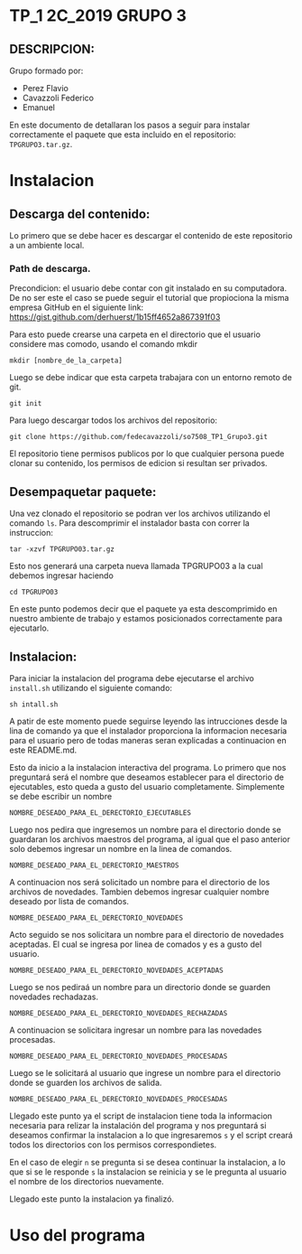 # TP_1 2C_2019 GRUPO 3

## DESCRIPCION:
 Grupo formado por:
 
 - Perez Flavio
 - Cavazzoli Federico
 - Emanuel 
 
 En este documento de detallaran los pasos a seguir para instalar correctamente el paquete que esta incluido en el repositorio: `TPGRUPO3.tar.gz`.
 
 # Instalacion

 ## Descarga del contenido:
 
  Lo primero que se debe hacer es descargar el contenido de este repositorio a un ambiente local.
  
 ### Path de descarga.

  Precondicion: el usuario debe contar con git instalado en su computadora. De no ser este el caso se puede seguir el tutorial que propiociona la misma empresa GitHub en el siguiente link: 
  https://gist.github.com/derhuerst/1b15ff4652a867391f03
 
  Para esto puede crearse una carpeta en el directorio que el usuario considere mas comodo, usando el comando mkdir
 
 `mkdir [nombre_de_la_carpeta]`
 
  Luego se debe indicar que esta carpeta trabajara con un entorno remoto de git.
  
  `git init`
  
  Para luego descargar todos los archivos del repositorio:
  
  `git clone https://github.com/fedecavazzoli/so7508_TP1_Grupo3.git`

  El repositorio tiene permisos publicos por lo que cualquier persona puede clonar su contenido, los permisos de edicion si resultan ser privados.

## Desempaquetar paquete:

  Una vez clonado el repositorio se podran ver los archivos utilizando el comando `ls`.
  Para descomprimir el instalador basta con correr la instruccion:

  `tar -xzvf TPGRUPO03.tar.gz`

  Esto nos generará una carpeta nueva llamada TPGRUPO03 a la cual debemos ingresar haciendo 

  `cd TPGRUPO03`

  En este punto podemos decir que el paquete ya esta descomprimido en nuestro ambiente de trabajo y estamos posicionados correctamente para ejecutarlo.

  ## Instalacion:

  Para iniciar la instalacion del programa debe ejecutarse el archivo `install.sh` utilizando el siguiente comando:

  `sh intall.sh`

  A patir de este momento puede seguirse leyendo las intrucciones desde la lina de comando ya que el instalador proporciona la informacion necesaria para el usuario pero de todas maneras seran explicadas a continuacion en este README.md.

  Esto da inicio a la instalacion interactiva del programa. 
  Lo primero que nos preguntará será el nombre que deseamos establecer para el directorio de ejecutables, esto queda a gusto del usuario completamente. Simplemente se debe escribir un nombre

  `NOMBRE_DESEADO_PARA_EL_DERECTORIO_EJECUTABLES`

  Luego nos pedira que ingresemos un nombre para el directorio donde se guardaran los archivos maestros del programa, al igual que el paso anterior solo debemos ingresar un nombre en la linea de comandos.

  `NOMBRE_DESEADO_PARA_EL_DERECTORIO_MAESTROS`

  A continuacion nos será solicitado un nombre para el directorio de los archivos de novedades. Tambien debemos ingresar cualquier nombre deseado por lista de comandos.

  `NOMBRE_DESEADO_PARA_EL_DERECTORIO_NOVEDADES`

  Acto seguido se nos solicitara un nombre para el directorio de novedades aceptadas. El cual se ingresa por linea de comados y es a gusto del usuario.

  `NOMBRE_DESEADO_PARA_EL_DERECTORIO_NOVEDADES_ACEPTADAS` 

  Luego se nos pediraá un nombre para un directorio donde se guarden novedades rechadazas.

  `NOMBRE_DESEADO_PARA_EL_DERECTORIO_NOVEDADES_RECHAZADAS`

  A continuacion se solicitara ingresar un nombre para las novedades procesadas.

  `NOMBRE_DESEADO_PARA_EL_DERECTORIO_NOVEDADES_PROCESADAS`

  Luego se le solicitará al usuario que ingrese un nombre para el directorio donde se guarden los archivos de salida.

  `NOMBRE_DESEADO_PARA_EL_DERECTORIO_NOVEDADES_PROCESADAS`

  Llegado este punto ya el script de instalacion tiene toda la informacion necesaria para relizar la instalación del programa y nos preguntará si deseamos confirmar la instalacion a lo que ingresaremos `s` y el script creará todos los directorios con los permisos correspondietes.

  En el caso de elegir `n` se pregunta si se desea continuar la instalacion, a lo que si se le responde `s` la instalacion se reinicia y se le pregunta al usuario el nombre de los directorios nuevamente.

  Llegado este punto la instalacion ya finalizó.


  # Uso del programa
  










